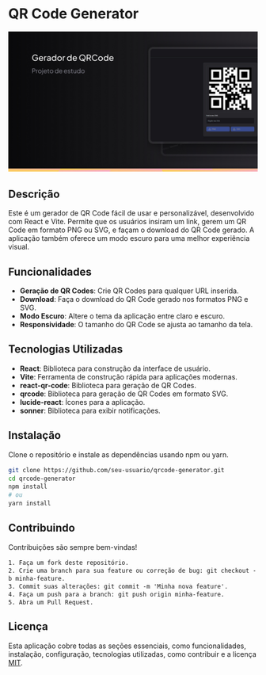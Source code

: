 # QR Code Generator

![App Screenshot](./public/cover.jpg)

## Descrição

Este é um gerador de QR Code fácil de usar e personalizável, desenvolvido com React e Vite. Permite que os usuários insiram um link, gerem um QR Code em formato PNG ou SVG, e façam o download do QR Code gerado. A aplicação também oferece um modo escuro para uma melhor experiência visual.

## Funcionalidades

- **Geração de QR Codes**: Crie QR Codes para qualquer URL inserida.
- **Download**: Faça o download do QR Code gerado nos formatos PNG e SVG.
- **Modo Escuro**: Altere o tema da aplicação entre claro e escuro.
- **Responsividade**: O tamanho do QR Code se ajusta ao tamanho da tela.

## Tecnologias Utilizadas

- **React**: Biblioteca para construção da interface de usuário.
- **Vite**: Ferramenta de construção rápida para aplicações modernas.
- **react-qr-code**: Biblioteca para geração de QR Codes.
- **qrcode**: Biblioteca para geração de QR Codes em formato SVG.
- **lucide-react**: Ícones para a aplicação.
- **sonner**: Biblioteca para exibir notificações.

## Instalação

Clone o repositório e instale as dependências usando npm ou yarn.

```bash
git clone https://github.com/seu-usuario/qrcode-generator.git
cd qrcode-generator
npm install
# ou
yarn install
```

## Contribuindo

Contribuições são sempre bem-vindas!

    1. Faça um fork deste repositório.
    2. Crie uma branch para sua feature ou correção de bug: git checkout -b minha-feature.
    3. Commit suas alterações: git commit -m 'Minha nova feature'.
    4. Faça um push para a branch: git push origin minha-feature.
    5. Abra um Pull Request.

## Licença

Esta aplicação cobre todas as seções essenciais, como funcionalidades, instalação, configuração, tecnologias utilizadas, como contribuir e a licença [MIT](https://choosealicense.com/licenses/mit/).